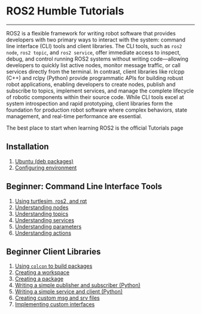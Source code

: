 # ROS2 Humble Tutorials
***

ROS2 is a flexible framework for writing robot software that provides developers with two primary ways to interact with the system: command line interface (CLI) tools and client libraries. The CLI tools, such as `ros2 node`, `ros2 topic`, and `ros2 service`, offer immediate access to inspect, debug, and control running ROS2 systems without writing code—allowing developers to quickly list active nodes, monitor message traffic, or call services directly from the terminal. In contrast, client libraries like rclcpp (C++) and rclpy (Python) provide programmatic APIs for building robust robot applications, enabling developers to create nodes, publish and subscribe to topics, implement services, and manage the complete lifecycle of robotic components within their source code. While CLI tools excel at system introspection and rapid prototyping, client libraries form the foundation for production robot software where complex behaviors, state management, and real-time performance are essential.

The best place to start when learning ROS2 is the official Tutorials page

## Installation

1. [Ubuntu (deb packages)](https://docs.ros.org/en/humble/Installation/Ubuntu-Install-Debs.html)
2. [Configuring environment](https://docs.ros.org/en/humble/Tutorials/Beginner-CLI-Tools/Configuring-ROS2-Environment.html)

## Beginner: Command Line Interface Tools

1.	[Using turtlesim, ros2, and rqt](https://docs.ros.org/en/humble/Tutorials/Beginner-CLI-Tools/Introducing-Turtlesim/Introducing-Turtlesim.html)
2.	[Understanding nodes](https://docs.ros.org/en/humble/Tutorials/Beginner-CLI-Tools/Understanding-ROS2-Nodes/Understanding-ROS2-Nodes.html)
3.	[Understanding topics](https://docs.ros.org/en/humble/Tutorials/Beginner-CLI-Tools/Understanding-ROS2-Topics/Understanding-ROS2-Topics.html)
4.	[Understanding services](https://docs.ros.org/en/humble/Tutorials/Beginner-CLI-Tools/Understanding-ROS2-Services/Understanding-ROS2-Services.html)
5.	[Understanding parameters](https://docs.ros.org/en/humble/Tutorials/Beginner-CLI-Tools/Understanding-ROS2-Parameters/Understanding-ROS2-Parameters.html)
6.	[Understanding actions](https://docs.ros.org/en/humble/Tutorials/Beginner-CLI-Tools/Understanding-ROS2-Actions/Understanding-ROS2-Actions.html)

## Beginner Client Libraries

1. [Using `colcon` to build packages](https://docs.ros.org/en/humble/Tutorials/Beginner-Client-Libraries/Colcon-Tutorial.html)
2. [Creating a workspace](https://docs.ros.org/en/humble/Tutorials/Beginner-Client-Libraries/Creating-A-Workspace/Creating-A-Workspace.html)
3. [Creating a package](https://docs.ros.org/en/humble/Tutorials/Beginner-Client-Libraries/Creating-Your-First-ROS2-Package.html)
4. [Writing a simple publisher and subscriber (Python)](https://docs.ros.org/en/humble/Tutorials/Beginner-Client-Libraries/Writing-A-Simple-Py-Publisher-And-Subscriber.html)
5. [Writing a simple service and client (Python)](https://docs.ros.org/en/humble/Tutorials/Beginner-Client-Libraries/Writing-A-Simple-Py-Service-And-Client.html)
6. [Creating custom msg and srv files](https://docs.ros.org/en/humble/Tutorials/Beginner-Client-Libraries/Custom-ROS2-Interfaces.html)
7. [Implementing custom interfaces](https://docs.ros.org/en/humble/Tutorials/Beginner-Client-Libraries/Single-Package-Define-And-Use-Interface.html)
